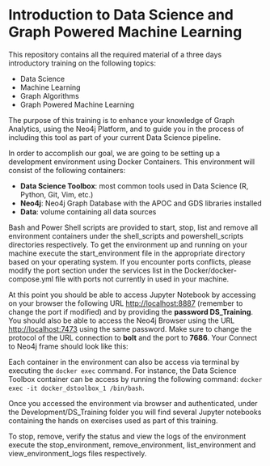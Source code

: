 # Introduction to Data Science and Graph Powered Machine Learning

This repository contains all the required material of a three days introductory training on the following topics:
* Data Science
* Machine Learning
* Graph Algorithms
* Graph Powered Machine Learning

The purpose of this training is to enhance your knowledge of Graph Analytics, using the Neo4j Platform, and to guide you in the process of including this tool as part of your current Data Science pipeline.

In order to accomplish our goal, we are going to be setting up a development environment using Docker Containers. This environment will consist of the following containers:
* __Data Science Toolbox__: most common tools used in Data Science (R, Python, Git, Vim, etc.)
* __Neo4j__: Neo4j Graph Database with the APOC and GDS libraries installed
* __Data__: volume containing all data sources


Bash and Power Shell scripts are provided to start, stop, list and remove all environment containers under the shell_scripts and powershell_scripts directories respectively. To get the environment up and running on your machine execute the start_environment file in the appropriate directory based on your operating system. If you encounter ports conflicts, please modify the port section under the services list in the Docker/docker-compose.yml file with ports not currently in used in your machine.

At this point you should be able to access Jupyter Notebook by accessing on your browser the following URL [http://localhost:8887](http://localhost:8887) (remember to change the port if modified) and by providing the __password DS_Training__. You should also be able to access the Neo4j Browser using the URL [http://localhost:7473](http://localhost:7473) using the same password. Make sure to change the protocol of the URL connection to __bolt__ and the port to __7686__.
Your Connect to Neo4j frame should look like this:

Each container in the environment can also be access via terminal by executing the `docker exec` command. For instance, the Data Science Toolbox container can be access by running the following command: `docker exec -it docker_dstoolbox_1 /bin/bash`. 

Once you accessed the environment via browser and authenticated, under the Development/DS_Training folder you will find several Jupyter notebooks containing the hands on exercises used as part of this training.

To stop, remove, verify the status and view the logs of the environment execute the stop_environment, remove_environment, list_environment and view_environment_logs files respectively.
